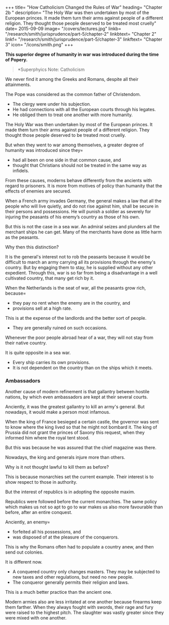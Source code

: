 +++
title=  "How Catholicism Changed the Rules of War"
heading=  "Chapter 2b "
description=  "The Holy War was then undertaken by most of the European princes. It made them turn their arms against people of a different religion. They thought those people deserved to be treated most cruelly"
date=  2015-09-09
image=  "/covers/lectures.jpg"
linkb=  "/research/smith/jurisprudence/part-5/chapter-2"
linkbtext=  "Chapter 2"
linkf=  "/research/smith/jurisprudence/part-5/chapter-3"
linkftext=  "Chapter 3"
icon=  "/icons/smith.png"
+++


**This superior degree of humanity in war was introduced during the time of Popery.**

> *Superphyics Note: Catholicism


We never find it among the Greeks and Romans, despite all their attainments.

The Pope was considered as the common father of Christendom.
- The clergy were under his subjection.
- He had connections with all the European courts through his legates.
- He obliged them to treat one another with more humanity.

The Holy War was then undertaken by most of the European princes. It made them turn their arms against people of a different religion. They thought those people deserved to be treated most cruelly.

But when they went to war among themselves, a greater degree of humanity was introduced since they= 
- had all been on one side in that common cause, and
- thought that Christians should not be treated in the same way as infidels.

From these causes, moderns behave differently from the ancients with regard to prisoners. It is more from motives of policy than humanity that the effects of enemies are secured.

When a French army invades Germany, the general makes a law that all the people who will live quietly, and do not rise against him, shall be secure in their persons and possessions. He will punish a soldier as severely for injuring the peasants of his enemy’s country as those of his own.

But this is not the case in a sea war. An admiral seizes and plunders all the merchant ships he can get. Many of the merchants have done as little harm as the peasants.

Why then this distinction?

It is the general's interest not to rob the peasants because it would be difficult to march an army carrying all its provisions through the enemy's country. But by engaging them to stay, he is supplied without any other expedient.
Through this, war is so far from being a disadvantage in a well cultivated country, that many get rich by it.

When the Netherlands is the seat of war, all the peasants grow rich, because= 
- they pay no rent when the enemy are in the country, and
- provisions sell at a high rate.

This is at the expense of the landlords and the better sort of people.
- They are generally ruined on such occasions.

Whenever the poor people abroad hear of a war, they will not stay from their native country.

It is quite opposite in a sea war.
- Every ship carries its own provisions.
- It is not dependent on the country than on the ships which it meets.


### Ambassadors

Another cause of modern refinement is that gallantry between hostile nations, by which even ambassadors are kept at their several courts.

Anciently, it was the greatest gallantry to kill an army's general. But nowadays, it would make a person most infamous.

When the king of France besieged a certain castle, the governor was sent to know where the king lived so that he might not bombard it. The king of Prussia did not grant the princes of Saxony this request, when they informed him where the royal tent stood.

But this was because he was assured that the chief magazine was there.

Nowadays, the king and generals injure more than others.


Why is it not thought lawful to kill them as before?

This is because monarchies set the current example. Their interest is to show respect to those in authority.

But the interest of republics is in adopting the opposite maxim.

Republics were followed before the current monarchies.
The same policy which makes us not so apt to go to war makes us also more favourable than before, after an entire conquest.

Anciently, an enemy= 
- forfeited all his possessions, and
- was disposed of at the pleasure of the conquerors.

This is why the Romans often had to populate a country anew, and then send out colonies. 

It is different now. 
- A conquered country only changes masters. They may be subjected to new taxes and other regulations, but need no new people. 
- The conqueror generally permits their religion and laws. 

This is a much better practice than the ancient one.

Modern armies also are less irritated at one another because firearms keep them farther. When they always fought with swords, their rage and fury were raised to the highest pitch. The slaughter was vastly greater since they were mixed with one another.
